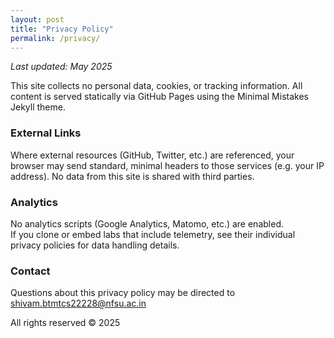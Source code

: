 ```yaml
---
layout: post
title: "Privacy Policy"
permalink: /privacy/
---
```


_Last updated: May 2025_

This site collects no personal data, cookies, or tracking information. All content is
served statically via GitHub Pages using the Minimal Mistakes Jekyll theme.

### External Links

Where external resources (GitHub, Twitter, etc.) are referenced, your browser may
send standard, minimal headers to those services (e.g. your IP address). No data
from this site is shared with third parties.

### Analytics

No analytics scripts (Google Analytics, Matomo, etc.) are enabled.  
If you clone or embed labs that include telemetry, see their individual privacy
policies for data handling details.

### Contact

Questions about this privacy policy may be directed to  
shivam.btmtcs22228@nfsu.ac.in

All rights reserved © 2025  